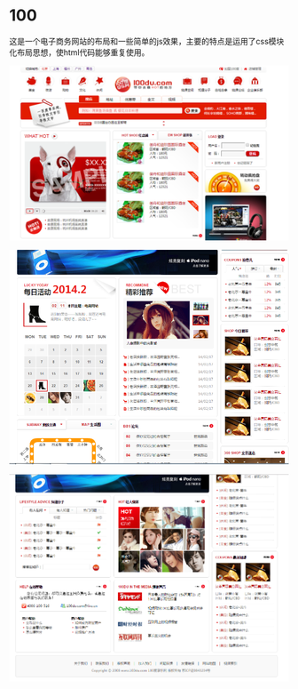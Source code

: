 # 100
这是一个电子商务网站的布局和一些简单的js效果，主要的特点是运用了css模块化布局思想，使html代码能够重复使用。


 ![](11.png)
 
 ![](22.png)
 
 ![](33.png)
 
